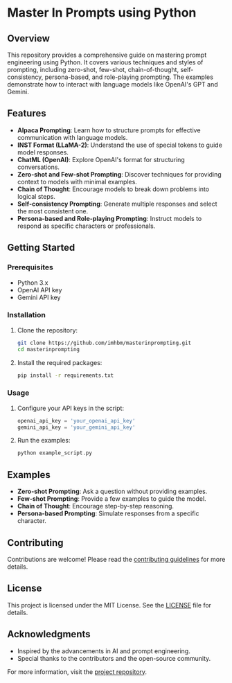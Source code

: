 # Master In Prompts using Python

## Overview

This repository provides a comprehensive guide on mastering prompt engineering using Python. It covers various techniques and styles of prompting, including zero-shot, few-shot, chain-of-thought, self-consistency, persona-based, and role-playing prompting. The examples demonstrate how to interact with language models like OpenAI's GPT and Gemini.

## Features

- **Alpaca Prompting**: Learn how to structure prompts for effective communication with language models.
- **INST Format (LLaMA-2)**: Understand the use of special tokens to guide model responses.
- **ChatML (OpenAI)**: Explore OpenAI's format for structuring conversations.
- **Zero-shot and Few-shot Prompting**: Discover techniques for providing context to models with minimal examples.
- **Chain of Thought**: Encourage models to break down problems into logical steps.
- **Self-consistency Prompting**: Generate multiple responses and select the most consistent one.
- **Persona-based and Role-playing Prompting**: Instruct models to respond as specific characters or professionals.

## Getting Started

### Prerequisites

- Python 3.x
- OpenAI API key
- Gemini API key

### Installation

1. Clone the repository:
   ```bash
   git clone https://github.com/imhbm/masterinprompting.git
   cd masterinprompting
   ```

2. Install the required packages:
   ```bash
   pip install -r requirements.txt
   ```

### Usage

1. Configure your API keys in the script:
   ```python
   openai_api_key = 'your_openai_api_key'
   gemini_api_key = 'your_gemini_api_key'
   ```

2. Run the examples:
   ```bash
   python example_script.py
   ```

## Examples

- **Zero-shot Prompting**: Ask a question without providing examples.
- **Few-shot Prompting**: Provide a few examples to guide the model.
- **Chain of Thought**: Encourage step-by-step reasoning.
- **Persona-based Prompting**: Simulate responses from a specific character.

## Contributing

Contributions are welcome! Please read the [contributing guidelines](CONTRIBUTING.md) for more details.

## License

This project is licensed under the MIT License. See the [LICENSE](LICENSE) file for details.

## Acknowledgments

- Inspired by the advancements in AI and prompt engineering.
- Special thanks to the contributors and the open-source community.

For more information, visit the [project repository](https://github.com/imhbm/masterinprompting).
